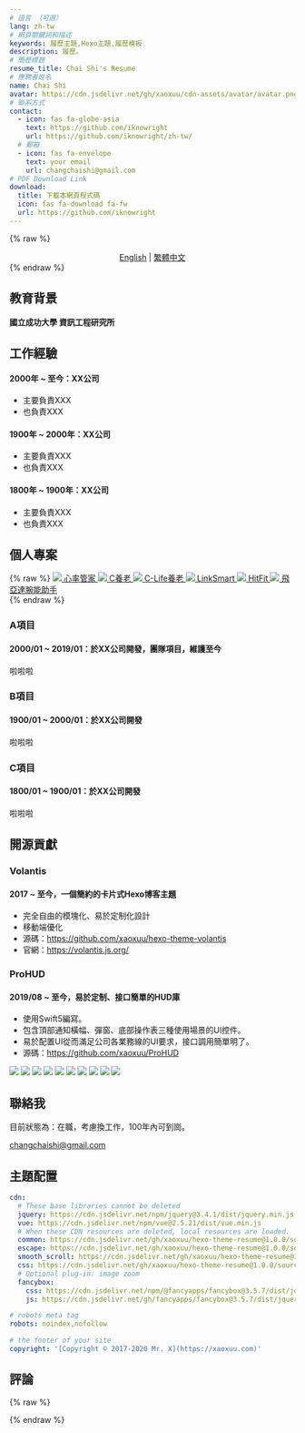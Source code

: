 ```yaml
---
# 語言 （可選）
lang: zh-tw
# 網頁關鍵詞和描述
keywords: 履歷主題,Hexo主題,履歷模板
description: 履歷。
# 簡歷標題
resume_title: Chai Shi's Resume
# 應聘者姓名
name: Chai Shi
avatar: https://cdn.jsdelivr.net/gh/xaoxuu/cdn-assets/avatar/avatar.png
# 聯系方式
contact:
  - icon: fas fa-globe-asia
    text: https://github.com/iknowright
    url: https://github.com/iknowright/zh-tw/
  # 郵箱
  - icon: fas fa-envelope
    text: your email
    url: changchaishi@gmail.com
# PDF Download Link
download:
  title: 下載本網頁程式碼
  icon: fas fa-download fa-fw
  url: https://github.com/iknowright
---
```


{% raw %}
<center>
<a href='/'>English</a> | <a href='/zh-tw/'>繁體中文</a>
</center>
{% endraw %}

## <i class="fas fa-user-graduate"></i> 教育背景

**國立成功大學 資訊工程研究所**


## <i class="fas fa-user-tie"></i> 工作經驗


#### 2000年 ~ 至今：XX公司

- 主要負責XXX
- 也負責XXX


#### 1900年 ~ 2000年：XX公司

- 主要負責XXX
- 也負責XXX

#### 1800年 ~ 1900年：XX公司

- 主要負責XXX
- 也負責XXX


## <i class="fas fa-award"></i> 個人專案


{% raw %}
<btns rounded>
<a href='https://apps.apple.com/cn/app/heart-mate-pro-hrm-utility/id1463348922?ls=1'>
  <img src='https://cdn.jsdelivr.net/gh/xaoxuu/cdn-assets/proj/heartmate/icon.png'>
  心率管家
</a>
<a href='https://apps.apple.com/cn/app/c%E5%85%BB%E8%80%81/id1458315594'>
  <img src='https://cdn.jsdelivr.net/gh/xaoxuu/cdn-assets/proj/het-cyanglao/icon.png'>
  C養老
</a>
<a href='https://apps.apple.com/cn/app/c-life%E5%85%BB%E8%80%81/id1393937890'>
  <img src='https://cdn.jsdelivr.net/gh/xaoxuu/cdn-assets/proj/het-clife/icon.png'>
  C-Life養老
</a>
<a href='https://apps.apple.com/cn/app/linksmart/id1109303355'>
  <img src='https://cdn.jsdelivr.net/gh/xaoxuu/cdn-assets/proj/ht-linksmart/icon.png'>
  LinkSmart
</a>
<a href='https://apps.apple.com/cn/app/hitfit/id1207738581'>
  <img src='https://cdn.jsdelivr.net/gh/xaoxuu/cdn-assets/proj/ht-hitfit/icon.png'>
  HitFit
</a>
<a href='https://apps.apple.com/cn/app/%E8%85%95%E8%83%BD%E5%8A%A9%E6%89%8B/id1138242219'>
  <img src='https://cdn.jsdelivr.net/gh/xaoxuu/cdn-assets/proj/ht-fiyta/icon.png'>
  飛亞達腕能助手
</a>
</btns><br>
{% endraw %}


### A項目

#### 2000/01 ~ 2019/01：於XX公司開發，團隊項目，維護至今

啦啦啦

### B項目

#### 1900/01 ~ 2000/01：於XX公司開發

啦啦啦

### C項目

#### 1800/01 ~ 1900/01：於XX公司開發

啦啦啦

## <i class="fab fa-github"></i> 開源貢獻


### Volantis

#### 2017 ~ 至今，一個簡約的卡片式Hexo博客主題

- 完全自由的模塊化、易於定制化設計
- 移動端優化
- 源碼：https://github.com/xaoxuu/hexo-theme-volantis
- 官網：https://volantis.js.org/

### ProHUD

#### 2019/08 ~ 至今，易於定制、接口簡單的HUD庫

- 使用Swift5編寫。
- 包含頂部通知橫幅、彈窗、底部操作表三種使用場景的UI控件。
- 易於配置UI從而滿足公司各業務線的UI要求，接口調用簡單明了。
- 源碼：https://github.com/xaoxuu/ProHUD

<fancybox>
<img src='https://cdn.jsdelivr.net/gh/xaoxuu/cdn-assets/proj/prohud/screenshot01.png'>
<img src='https://cdn.jsdelivr.net/gh/xaoxuu/cdn-assets/proj/prohud/screenshot02.png'>
<img src='https://cdn.jsdelivr.net/gh/xaoxuu/cdn-assets/proj/prohud/screenshot03.png'>
<img src='https://cdn.jsdelivr.net/gh/xaoxuu/cdn-assets/proj/prohud/screenshot04.png'>
<img src='https://cdn.jsdelivr.net/gh/xaoxuu/cdn-assets/proj/prohud/screenshot05.png'>
<img src='https://cdn.jsdelivr.net/gh/xaoxuu/cdn-assets/proj/prohud/screenshot06.png'>
<img src='https://cdn.jsdelivr.net/gh/xaoxuu/cdn-assets/proj/prohud/screenshot07.png'>
<img src='https://cdn.jsdelivr.net/gh/xaoxuu/cdn-assets/proj/prohud/screenshot08.png'>
<img src='https://cdn.jsdelivr.net/gh/xaoxuu/cdn-assets/proj/prohud/screenshot09.png'>
<img src='https://cdn.jsdelivr.net/gh/xaoxuu/cdn-assets/proj/prohud/screenshot10.png'>
</fancybox>

## <i class="fas fa-phone-alt"></i> 聯絡我

目前狀態為：在職，考慮換工作，100年內可到崗。

<i class="fas fa-envelope fa-fw"></i> changchaishi@gmail.com


## 主題配置

```yaml
cdn:
  # These base libraries cannot be deleted
  jquery: https://cdn.jsdelivr.net/npm/jquery@3.4.1/dist/jquery.min.js
  vue: https://cdn.jsdelivr.net/npm/vue@2.5.21/dist/vue.min.js
  # When these CDN resources are deleted, local resources are loaded.
  common: https://cdn.jsdelivr.net/gh/xaoxuu/hexo-theme-resume@1.0.0/source/js/common.js
  escape: https://cdn.jsdelivr.net/gh/xaoxuu/hexo-theme-resume@1.0.0/source/js/css.escape.js
  smooth_scroll: https://cdn.jsdelivr.net/gh/xaoxuu/hexo-theme-resume@1.0.0/source/js/smooth-scroll.min.js
  css: https://cdn.jsdelivr.net/gh/xaoxuu/hexo-theme-resume@1.0.0/source/css/style.min.css
  # Optional plug-in: image zoom
  fancybox:
    css: https://cdn.jsdelivr.net/npm/@fancyapps/fancybox@3.5.7/dist/jquery.fancybox.min.css
    js: https://cdn.jsdelivr.net/gh/fancyapps/fancybox@3.5.7/dist/jquery.fancybox.min.js

# robots meta tag
robots: noindex,nofollow

# the footer of your site
copyright: '[Copyright © 2017-2020 Mr. X](https://xaoxuu.com)'
```

## 評論

{% raw %}
<script src="https://utteranc.es/client.js"
        repo="xaoxuu/hexo-theme-resume"
        issue-number="18"
        theme="github-light"
        crossorigin="anonymous"
        async>
</script>
{% endraw %}

